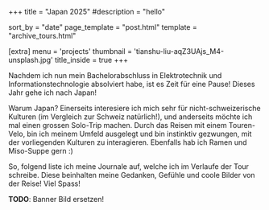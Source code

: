 +++
title = "Japan 2025"
#description = "hello"

sort_by = "date"
page_template = "post.html"
template = "archive_tours.html"

[extra]
menu = 'projects'
thumbnail = 'tianshu-liu-aqZ3UAjs_M4-unsplash.jpg'
title_inside = true
+++

Nachdem ich nun mein Bachelorabschluss in Elektrotechnik und Informationstechnologie absolviert habe, ist es Zeit für eine Pause! Dieses Jahr gehe ich nach Japan!

Warum Japan? Einerseits interesiere ich mich sehr für nicht-schweizerische Kulturen (im Vergleich zur Schweiz natürlich!), und anderseits möchte ich mal einen grossen Solo-Trip machen. Durch das Reisen mit einem Touren-Velo, bin ich meinem Umfeld ausgelegt und bin instinktiv gezwungen, mit der vorliegenden Kulturen zu interagieren. Ebenfalls hab ich Ramen und Miso-Suppe gern :)

So, folgend liste ich meine Journale auf, welche ich im Verlaufe der Tour schreibe. Diese beinhalten meine Gedanken, Gefühle und coole Bilder von der Reise! Viel Spass!

**TODO**: Banner Bild ersetzen!
